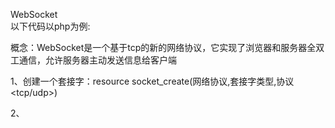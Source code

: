 WebSocket<br>
以下代码以php为例:<br>

概念：WebSocket是一个基于tcp的新的网络协议，它实现了浏览器和服务器全双工通信，允许服务器主动发送信息给客户端

1、创建一个套接字：resource socket_create(网络协议,套接字类型,协议<tcp/udp>)

2、
